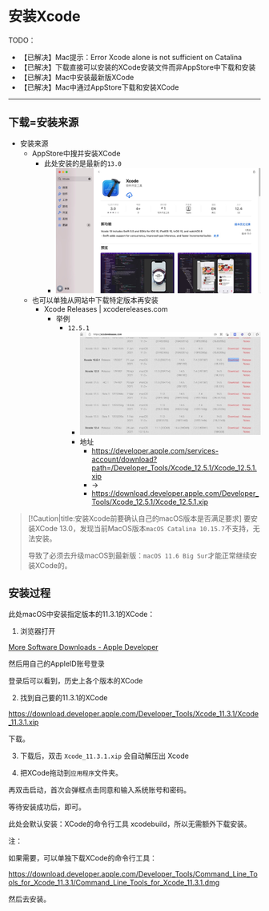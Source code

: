 # 安装Xcode

TODO：

* 【已解决】Mac提示：Error Xcode alone is not sufficient on Catalina
* 【已解决】下载直接可以安装的XCode安装文件而非AppStore中下载和安装
* 【已解决】Mac中安装最新版XCode
* 【已解决】Mac中通过AppStore下载和安装XCode

---

## 下载=安装来源

* 安装来源
  * AppStore中搜并安装XCode
    * 此处安装的是最新的`13.0`
      * ![appstore_install_xcode_13](../../assets/img/appstore_install_xcode_13.jpg)
  * 也可以单独从网站中下载特定版本再安装
    * Xcode Releases | xcodereleases.com
      * 举例
        * `12.5.1`
          * ![xcodereleases_download_xcode](../../assets/img/xcodereleases_download_xcode.jpg)
          * 地址
            * https://developer.apple.com/services-account/download?path=/Developer_Tools/Xcode_12.5.1/Xcode_12.5.1.xip
            * ->
            * https://download.developer.apple.com/Developer_Tools/Xcode_12.5.1/Xcode_12.5.1.xip

> [!Caution|title:安装Xcode前要确认自己的macOS版本是否满足要求]
> 要安装XCode 13.0，发现当前MacOS版本`macOS Catalina 10.15.7`不支持，无法安装。
> 
> 导致了必须去升级macOS到最新版：`macOS 11.6 Big Sur`才能正常继续安装XCode的。

## 安装过程

此处macOS中安装指定版本的11.3.1的XCode：

1. 浏览器打开

[More Software Downloads - Apple Developer](https://developer.apple.com/download/more/)

然后用自己的AppleID账号登录

登录后可以看到，历史上各个版本的XCode

2. 找到自己要的11.3.1的XCode

https://download.developer.apple.com/Developer_Tools/Xcode_11.3.1/Xcode_11.3.1.xip

下载。

3. 下载后，双击
`Xcode_11.3.1.xip`
会自动解压出 Xcode

1. 把XCode拖动到`应用程序`文件夹。

再双击启动，首次会弹框点击同意和输入系统账号和密码。

等待安装成功后，即可。

此处会默认安装：XCode的命令行工具 xcodebuild，所以无需额外下载安装。

注：

如果需要，可以单独下载XCode的命令行工具：

https://download.developer.apple.com/Developer_Tools/Command_Line_Tools_for_Xcode_11.3.1/Command_Line_Tools_for_Xcode_11.3.1.dmg

然后去安装。
